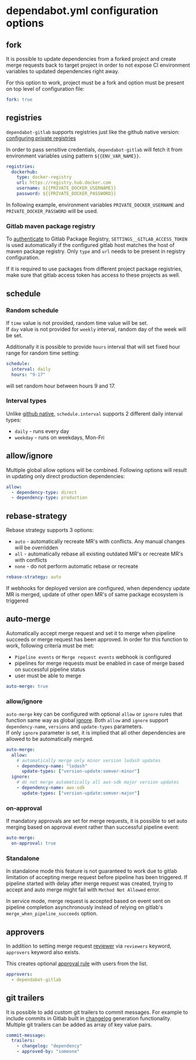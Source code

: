 # dependabot.yml configuration options

## fork

It is possible to update dependencies from a forked project and create merge requests back to target project in order to not expose CI environment variables to updated dependencies right away.

For this option to work, project must be a fork and option must be present on top level of configuration file:

```yml
fork: true
```

## registries

`dependabot-gitlab` supports registries just like the github native version: [configuring private registries](https://docs.github.com/en/code-security/supply-chain-security/keeping-your-dependencies-updated-automatically/configuration-options-for-dependency-updates#configuration-options-for-private-registries)

In order to pass sensitive credentials, `dependabot-gitlab` will fetch it from environment variables using pattern `${{ENV_VAR_NAME}}`.

```yml
registries:
  dockerhub:
    type: docker-registry
    url: https://registry.hub.docker.com
    username: ${{PRIVATE_DOCKER_USERNAME}}
    password: ${{PRIVATE_DOCKER_PASSWORD}}
```

In following example, environment variables `PRIVATE_DOCKER_USERNAME` and `PRIVATE_DOCKER_PASSWORD` will be used.

### Gitlab maven package registry

To [authenticate](https://docs.gitlab.com/ee/user/packages/maven_repository/#authenticate-with-a-personal-access-token-in-maven) to Gitlab Package Registry, `SETTINGS__GITLAB_ACCESS_TOKEN` is used automatically if the configured gitlab host matches the host of maven package registry. Only `type` and `url` needs to be present in registry configuration.

If it is required to use packages from different project package registries, make sure that gitlab access token has access to these projects as well.

## schedule

### Random schedule

If `time` value is not provided, random time value will be set. \
If `day` value is not provided for `weekly` interval, random day of the week will be set.

Additionally it is possible to provide `hours` interval that will set fixed hour range for random time setting:

```yml
schedule:
  interval: daily
  hours: "9-17"
```

will set random hour between hours 9 and 17.

### Interval types

Unlike [github native](https://docs.github.com/en/code-security/supply-chain-security/keeping-your-dependencies-updated-automatically/configuration-options-for-dependency-updates#scheduleinterval), `schedule.interval` supports 2 different daily interval types:

* `daily` - runs every day
* `weekday` - runs on weekdays, Mon-Fri

## allow/ignore

Multiple global allow options will be combined. Following options will result in updating only direct production dependencies:

```yml
allow:
  - dependency-type: direct
  - dependency-type: production
```

## rebase-strategy

Rebase strategy supports 3 options:

* `auto` - automatically recreate MR's with conflicts. Any manual changes will be overridden
* `all` - automatically rebase all existing outdated MR's or recreate MR's with conflicts
* `none` - do not perform automatic rebase or recreate

```yml
rebase-strategy: auto
```

If webhooks for deployed version are configured, when dependency update MR is merged, update of other open MR's of same package ecosystem is triggered

## auto-merge

Automatically accept merge request and set it to merge when pipeline succeeds or merge request has been approved. In order for this function to work, following criteria must be met:

* `Pipeline events` or `Merge request events` webhook is configured
* pipelines for merge requests must be enabled in case of merge based on successful pipeline status
* user must be able to merge

```yml
auto-merge: true
```

### allow/ignore

`auto-merge` key can be configured with optional `allow` or `ignore` rules that function same way as global [ignore](https://docs.github.com/en/code-security/supply-chain-security/keeping-your-dependencies-updated-automatically/configuration-options-for-dependency-updates#ignore). Both `allow` and `ignore` support `dependency-name`, `versions` and `update-types` parameters.\
If only `ignore` parameter is set, it is implied that all other dependencies are allowed to be automatically merged.

```yml
auto-merge:
  allow:
    # automatically merge only minor version lodash updates
    - dependency-name: "lodash"
      update-types: ["version-update:semver-minor"]
  ignore:
    # do not merge automatically all aws-sdk major version updates
    - dependency-name: aws-sdk
      update-types: ["version-update:semver-major"]
```

### on-approval

If mandatory approvals are set for merge requests, it is possible to set auto merging based on approval event rather than successful pipeline event:

```yml
auto-merge:
  on-approval: true
```

### Standalone

In standalone mode this feature is not guaranteed to work due to gitlab limitation of accepting merge request before pipeline has been triggered. If pipeline
started with delay after merge request was created, trying to accept and auto merge might fail with `Method Not Allowed` error.

In service mode, merge request is accepted based on event sent on pipeline completion asynchronously instead of relying on gitlab's `merge_when_pipeline_succeeds` option.

## approvers

In addition to setting merge request [reviewer](https://docs.gitlab.com/ee/user/project/merge_requests/getting_started.html#reviewer) via `reviewers` keyword, `approvers` keyword also exists.

This creates optional [approval rule](https://docs.gitlab.com/ee/user/project/merge_requests/approvals/) with users from the list.

```yml
approvers:
  - dependabot-gitlab
```

## git trailers

It is possible to add custom git trailers to commit messages. For example to include commits in Gitlab built in [changelog](https://docs.gitlab.com/ee/api/repositories.html#add-changelog-data-to-a-changelog-file) generation functionality. Multiple git trailers can be added as array of key value pairs.

```yml
commit-message:
  trailers:
    - changelog: "dependency"
    - approved-by: "someone"
```

